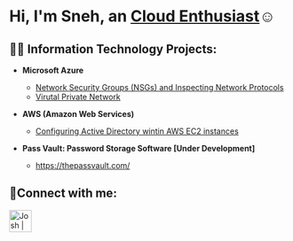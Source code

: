<h1>Hi, I'm Sneh, an <a href="https://www.linkedin.com/in/snehpatel04/">Cloud Enthusiast</a>☺</h1>

<h2>👨‍💻 Information Technology Projects:</h2>

- <b>Microsoft Azure</b>
  - [Network Security Groups (NSGs) and Inspecting Network Protocols](https://github.com/SnehPatel734/AzureNetworkProtocols)
  - [Virutal Private Network](https://github.com/SnehPatel734)

- <b>AWS (Amazon Web Services)</b>
  - [Configuring Active Directory wintin AWS EC2 instances](https://github.com/SnehPatel734/ActiveDirectory)

- <b>Pass Vault: Password Storage Software [Under Development]</b>
  - https://thepassvault.com/ 

<h2>🤳Connect with me:</h2>

[<img align="left" alt="Josh | LinkedIn" width="40px" src="https://user-images.githubusercontent.com/66852907/216614096-93fb838d-c66a-46cb-a7f9-0f0a87ed1b7d.png" />][linkedin]



[linkedin]: https://www.linkedin.com/in/snehpatel04
